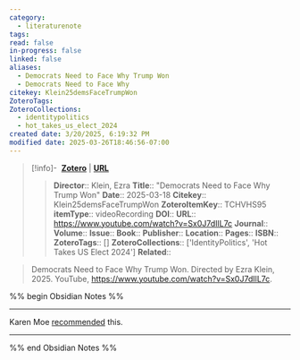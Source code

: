 ```yaml
---
category:
  - literaturenote
tags: 
read: false
in-progress: false
linked: false
aliases:
  - Democrats Need to Face Why Trump Won
  - Democrats Need to Face Why
citekey: Klein25demsFaceTrumpWon
ZoteroTags: 
ZoteroCollections:
  - identitypolitics
  - hot_takes_us_elect_2024
created date: 3/20/2025, 6:19:32 PM
modified date: 2025-03-26T18:46:56-07:00
---
```


> [!info]- &nbsp;[**Zotero**](zotero://select/library/items/TCHVHS95)  | [**URL**](https://www.youtube.com/watch?v=Sx0J7dIlL7c)
>> **Director**:: Klein, Ezra
> **Title**:: "Democrats Need to Face Why Trump Won"
> **Date**:: 2025-03-18
> **Citekey**:: Klein25demsFaceTrumpWon
> **ZoteroItemKey**:: TCHVHS95
> **itemType**:: videoRecording
> **DOI**:: 
> **URL**:: https://www.youtube.com/watch?v=Sx0J7dIlL7c
> **Journal**:: 
> **Volume**:: 
> **Issue**:: 
> **Book**:: 
> **Publisher**:: 
> **Location**:: 
> **Pages**:: 
> **ISBN**:: 
> **ZoteroTags**:: []
> **ZoteroCollections**:: ['IdentityPolitics', 'Hot Takes US Elect 2024']
> **Related**::

>  Democrats Need to Face Why Trump Won. Directed by Ezra Klein, 2025. YouTube, https://www.youtube.com/watch?v=Sx0J7dIlL7c.

%% begin Obsidian Notes %%
___
Karen Moe [recommended](https://mail.google.com/mail/u/0/#search/from%3Akaren/FMfcgzQZTgbSGSFpkqHPKPWTCZSDtvSF) this.


___
%% end Obsidian Notes %%
